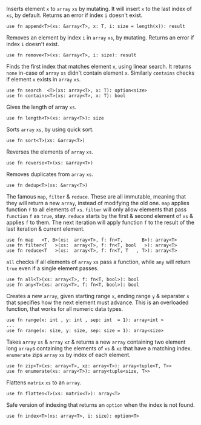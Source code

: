 Inserts element `x` to `array` `xs` by mutating. It will insert `x` to the last index of `xs`, by default. Returns an error if index `i` doesn't exist.
```
use fn append<T>(xs: &array<T>, x: T, i: size = length(x)): result
```

Removes an element by index `i` in `array` `xs`, by mutating. Returns an error if index `i` doesn't exist.
```
use fn remove<T>(xs: &array<T>, i: size): result
```

Finds the first index that matches element `x`, using linear search. It returns `none` in-case of `array` `xs` didn't contain element `x`. Similarly `contains` checks if element `x` exists in `array` `xs`.
```
use fn search  <T>(xs: array<T>, x: T): option<size>
use fn contains<T>(xs: array<T>, x: T): bool
```

Gives the length of array `xs`.
```
use fn length<T>(xs: array<T>): size
```

Sorts `array` `xs`, by using quick sort.
```
use fn sort<T>(xs: &array<T>)
```

Reverses the elements of `array` `xs`.
```
use fn reverse<T>(xs: &array<T>)
```

Removes duplicates from `array` `xs`.
```
use fn dedup<T>(xs: &array<T>)
```

The famous `map`, `filter` & `reduce`. These are all immutable, meaning that they will return a new `array`, instead of modifying the old one. `map` applies function `f` to all elements of `xs`. `filter` will only allow elements that pass `function` `f` as `true`, stay. `reduce` starts by the first & second element of `xs` & applies `f` to them. The next iteration will apply function `f` to the result of the last iteration & current element.
```
use fn map   <T, B>(xs:  array<T>, f: fn<T,       B>): array<T>
use fn filter<T   >(xs:  array<T>, f: fn<T, bool   >): array<T>
use fn reduce<T   >(xs:  array<T>, f: fn<T, T   , T>): array<T>
```

`all` checks if all elements of `array` `xs` pass a function, while `any` will return `true` even if a single element passes.
```
use fn all<T>(xs: array<T>, f: fn<T, bool>): bool
use fn any<T>(xs: array<T>, f: fn<T, bool>): bool
```

Creates a new `array`, given starting range `x`, ending range `y` & separater `s` that specifies how the next element must advance. This is an overloaded function, that works for all numeric data types.
```
use fn range(x: int , y: int , sep: int  = 1): array<int >
...
use fn range(x: size, y: size, sep: size = 1): array<size>
```

Takes `array` `xs` & `array` `xz` & returns a new `array` containing two element long `array`s containing the elements of `xs` & `xz` that have a matching index. `enumerate` zips `array` `xs` by index of each element.
```
use fn zip<T>(xs: array<T>, xz: array<T>): array<tuple<T, T>>
use fn enumerate(xs: array<T>): array<tuple<size, T>>
```

Flattens `matrix` `xs` to an `array`.
```
use fn flatten<T>(xs: matrix<T>): array<T>
```

Safe version of indexing that returns an `option` when the index is not found.
```
use fn index<T>(xs: array<T>, i: size): option<T>
```
